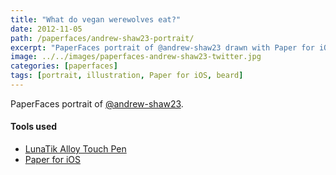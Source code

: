 ```yaml
---
title: "What do vegan werewolves eat?"
date: 2012-11-05
path: /paperfaces/andrew-shaw23-portrait/
excerpt: "PaperFaces portrait of @andrew-shaw23 drawn with Paper for iOS on an iPad."
image: ../../images/paperfaces-andrew-shaw23-twitter.jpg
categories: [paperfaces]
tags: [portrait, illustration, Paper for iOS, beard]
---
```


PaperFaces portrait of [@andrew-shaw23](https://twitter.com/andrew-shaw23).

#### Tools used

- [LunaTik Alloy Touch Pen](https://www.amazon.com/gp/product/B00821TR7G/ref=as_li_ss_tl?ie=UTF8&tag=mademist-20&linkCode=as2&camp=1789&creative=390957&creativeASIN=B00821TR7G)
- [Paper for iOS](https://paper.bywetransfer.com/)
